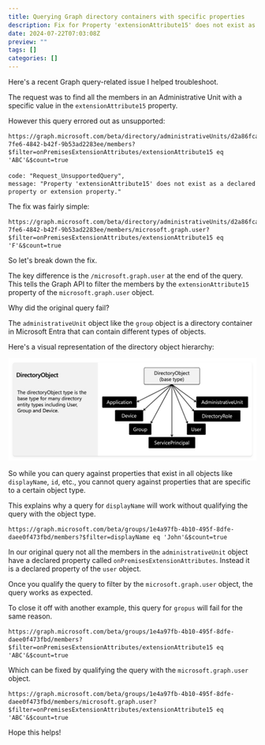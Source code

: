```yaml
---
title: Querying Graph directory containers with specific properties
description: Fix for Property 'extensionAttribute15' does not exist as a declared property or extension property
date: 2024-07-22T07:03:08Z
preview: ""
tags: []
categories: []
---
```


Here's a recent Graph query-related issue I helped troubleshoot.

The request was to find all the members in an Administrative Unit with a specific value in the `extensionAttribute15` property.

However this query errored out as unsupported:

```
https://graph.microsoft.com/beta/directory/administrativeUnits/d2a86fca-7fe6-4842-b42f-9b53ad2283ee/members?$filter=onPremisesExtensionAttributes/extensionAttribute15 eq 'ABC'&$count=true

code: "Request_UnsupportedQuery",
message: "Property 'extensionAttribute15' does not exist as a declared property or extension property."
```

The fix was fairly simple:

```
https://graph.microsoft.com/beta/directory/administrativeUnits/d2a86fca-7fe6-4842-b42f-9b53ad2283ee/members/microsoft.graph.user?$filter=onPremisesExtensionAttributes/extensionAttribute15 eq 'F'&$count=true
```

So let's break down the fix.

The key difference is the `/microsoft.graph.user` at the end of the query. This tells the Graph API to filter the members by the `extensionAttribute15` property of the `microsoft.graph.user` object.

Why did the original query fail?

The `administrativeUnit` object like the `group` object is a directory container in Microsoft Entra that can contain different types of objects.

Here's a visual representation of the directory object hierarchy:

![Graph directory object hierarchy](/images/uploads/graphdirectoryobjects.png)

So while you can query against properties that exist in all objects like `displayName`, `id`, etc., you cannot query against properties that are specific to a certain object type.

This explains why a query for `displayName` will work without qualifying the query with the object type.

```
https://graph.microsoft.com/beta/groups/1e4a97fb-4b10-495f-8dfe-daee0f473fbd/members?$filter=displayName eq 'John'&$count=true
```

In our original query not all the members in the `administrativeUnit` object have a declared property called `onPremisesExtensionAttributes`. Instead it is a declared property of the `user` object.

Once you qualify the query to filter by the `microsoft.graph.user` object, the query works as expected.

To close it off with another example, this query for `gropus` will fail for the same reason.

```
https://graph.microsoft.com/beta/groups/1e4a97fb-4b10-495f-8dfe-daee0f473fbd/members?$filter=onPremisesExtensionAttributes/extensionAttribute15 eq 'ABC'&$count=true
```

Which can be fixed by qualifying the query with the `microsoft.graph.user` object.

```
https://graph.microsoft.com/beta/groups/1e4a97fb-4b10-495f-8dfe-daee0f473fbd/members/microsoft.graph.user?$filter=onPremisesExtensionAttributes/extensionAttribute15 eq 'ABC'&$count=true
```


Hope this helps!

